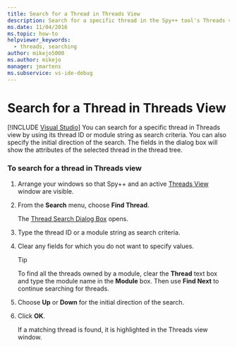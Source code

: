 ```yaml
---
title: Search for a Thread in Threads View
description: Search for a specific thread in the Spy++ tool's Threads view by using its thread ID or module string as search criteria when debugging in Visual Studio.
ms.date: 11/04/2016
ms.topic: how-to
helpviewer_keywords: 
  - threads, searching
author: mikejo5000
ms.author: mikejo
manager: jmartens
ms.subservice: vs-ide-debug
---
```

# Search for a Thread in Threads View

 [!INCLUDE [Visual Studio](~/includes/applies-to-version/vs-windows-only.md)]
You can search for a specific thread in Threads view by using its thread ID or module string as search criteria. You can also specify the initial direction of the search. The fields in the dialog box will show the attributes of the selected thread in the thread tree.

### To search for a thread in Threads view

1. Arrange your windows so that Spy++ and an active [Threads View](../debugger/threads-view.md) window are visible.

2. From the **Search** menu, choose **Find Thread**.

    The [Thread Search Dialog Box](../debugger/thread-search-dialog-box.md) opens.

3. Type the thread ID or a module string as search criteria.

4. Clear any fields for which you do not want to specify values.

   > [!TIP]
   > To find all the threads owned by a module, clear the **Thread** text box and type the module name in the **Module** box. Then use **Find Next** to continue searching for threads.

5. Choose **Up** or **Down** for the initial direction of the search.

6. Click **OK**.

   If a matching thread is found, it is highlighted in the Threads view window.